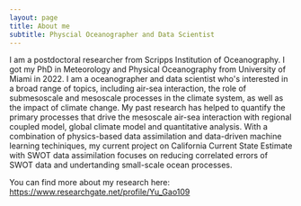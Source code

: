 ```yaml
---
layout: page
title: About me
subtitle: Physcial Oceanographer and Data Scientist
---
```


I am a postdoctoral researcher from Scripps Institution of Oceanography. 
I got my PhD in Meteorology and Physical Oceanography from University of Miami in 2022. I am a oceanographer and data scientist who's interested in a broad range of topics, including air-sea interaction, the role of submesoscale and mesoscale processes in the climate system, as well as the impact of climate change. My past research has helped to quantify the primary processes that drive the mesoscale air-sea interaction with regional coupled model, global climate model and quantitative analysis. With a combination of physics-based data assimilation and data-driven machine learning techiniques, my current project on California Current State Estimate with SWOT data assimilation focuses on reducing correlated errors of SWOT data and undertanding small-scale ocean processes.

You can find more about my research here: https://www.researchgate.net/profile/Yu_Gao109
